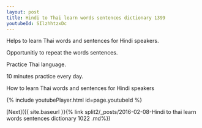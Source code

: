 ```yaml
---
layout: post
title: Hindi to Thai learn words sentences dictionary 1399 
youtubeId: SIlzhhtzxDc
---
```

 
 
Helps to learn Thai words and sentences for Hindi speakers.

Opportunitiy to repeat the words sentences. 

Practice Thai language. 
 
10 minutes practice every day. 
 
How to learn Thai words and sentences for Hindi speakers 
 
{% include youtubePlayer.html id=page.youtubeId %}
 
 
[Next]({{ site.baseurl }}{% link  split2/_posts/2016-02-08-Hindi to thai learn words sentences dictionary 1022 .md%})
 
